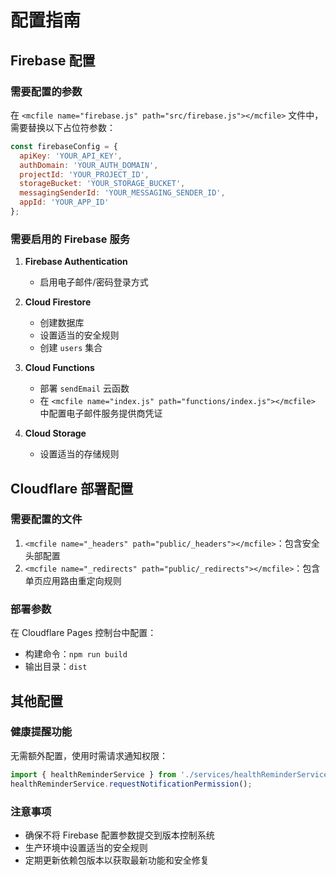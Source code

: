 # 配置指南

## Firebase 配置

### 需要配置的参数

在 `<mcfile name="firebase.js" path="src/firebase.js"></mcfile>` 文件中，需要替换以下占位符参数：

```javascript
const firebaseConfig = {
  apiKey: 'YOUR_API_KEY',
  authDomain: 'YOUR_AUTH_DOMAIN',
  projectId: 'YOUR_PROJECT_ID',
  storageBucket: 'YOUR_STORAGE_BUCKET',
  messagingSenderId: 'YOUR_MESSAGING_SENDER_ID',
  appId: 'YOUR_APP_ID'
};
```

### 需要启用的 Firebase 服务

1. **Firebase Authentication**
   - 启用电子邮件/密码登录方式

2. **Cloud Firestore**
   - 创建数据库
   - 设置适当的安全规则
   - 创建 `users` 集合

3. **Cloud Functions**
   - 部署 `sendEmail` 云函数
   - 在 `<mcfile name="index.js" path="functions/index.js"></mcfile>` 中配置电子邮件服务提供商凭证

4. **Cloud Storage**
   - 设置适当的存储规则

## Cloudflare 部署配置

### 需要配置的文件

1. `<mcfile name="_headers" path="public/_headers"></mcfile>`：包含安全头部配置
2. `<mcfile name="_redirects" path="public/_redirects"></mcfile>`：包含单页应用路由重定向规则

### 部署参数

在 Cloudflare Pages 控制台中配置：
- 构建命令：`npm run build`
- 输出目录：`dist`

## 其他配置

### 健康提醒功能

无需额外配置，使用时需请求通知权限：

```javascript
import { healthReminderService } from './services/healthReminderService.js';
healthReminderService.requestNotificationPermission();
```

### 注意事项

- 确保不将 Firebase 配置参数提交到版本控制系统
- 生产环境中设置适当的安全规则
- 定期更新依赖包版本以获取最新功能和安全修复